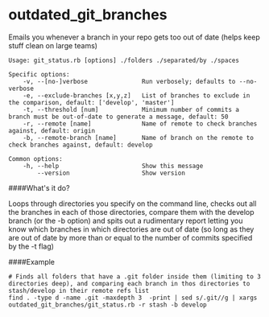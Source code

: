 outdated_git_branches
=====================

Emails you whenever a branch in your repo gets too out of date (helps keep stuff clean on large teams)

~~~
Usage: git_status.rb [options] ./folders ./separated/by ./spaces

Specific options:
    -v, --[no-]verbose               Run verbosely; defaults to --no-verbose
    -e, --exclude-branches [x,y,z]   List of branches to exclude in the comparison, default: ['develop', 'master']
    -t, --threshold [num]            Minimum number of commits a branch must be out-of-date to generate a message, default: 50
    -r, --remote [name]              Name of remote to check branches against, default: origin
    -b, --remote-branch [name]       Name of branch on the remote to check branches against, default: develop

Common options:
    -h, --help                       Show this message
        --version                    Show version
~~~

####What's it do?

Loops through directories you specify on the command line, checks out all the branches in each of those directories, compare them with the develop branch (or the -b option) and spits out a rudimentary report letting you know which branches in which directories are out of date (so long as they are out of date by more than or equal to the number of commits specified by the -t flag)

####Example
~~~
# Finds all folders that have a .git folder inside them (limiting to 3 directories deep), and comparing each branch in thos directories to stash/develop in their remote refs list
find . -type d -name .git -maxdepth 3  -print | sed s/.git//g | xargs outdated_git_branches/git_status.rb -r stash -b develop
~~~
